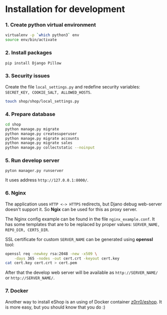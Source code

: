 # Installation for development

### 1. Create python virtual environment

```sh
virtualenv -p `which python3` env
source env/bin/activate
```

### 2. Install packages

```sh
pip install Django Pillow
```

### 3. Security issues

Create the file `local_settings.py` and redefine security variables: `SECRET_KEY, COOKIE_SALT, ALLOWED_HOSTS`.

```sh
touch shop/shop/local_settings.py
```

### 4. Prepare database

```sh
cd shop
python manage.py migrate
python manage.py createsuperuser
python manage.py migrate accounts
python manage.py migrate sales
python manage.py collectstatic --noinput
```

### 5. Run develop server

```
pyton manager.py runserver
```

It uses address `http://127.0.0.1:8000/`.

### 6. Nginx

The application uses `HTTP <-> HTTPS` redirects, but Djano debug web-server doesn't support it. So **Ngix** can be used for this as proxy server.

The Nginx config example can be found in the file `nginx_example.conf`. It has some templates that are to be replaced by proper values: `SERVER_NAME, REPO_DIR, CERTS_DIR`.

SSL certificate for custom `SERVER_NAME` can be generated using **openssl** tool:

```sh
openssl req -newkey rsa:2048 -new -x509 \
	-days 365 -nodes -out cert.crt -keyout cert.key
cat cert.key cert.crt > cert.pem
```

After that the develop web server will be available as `http://SERVER_NAME/` or `http://SERVER_NAME/`.

### 7. Docker

Another way to install eShop is an using of Docker container [z0rr0/eshop](https://hub.docker.com/r/z0rr0/eshop). It is more easy, but you should know that you do :)
